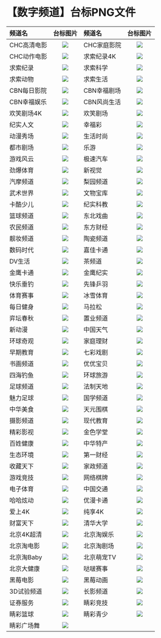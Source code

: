 # 【数字频道】台标PNG文件
|频道名|台标图片|频道名|台标图片|
|:---|:---:|:---|:---:|
|CHC高清电影|<img src="https://raw.githubusercontent.com/love599/TVlogo/main/logo/数字/CHC高清电影.png">|CHC家庭影院|<img src="https://raw.githubusercontent.com/love599/TVlogo/main/logo/数字/CHC家庭影院.png">|
|CHC动作电影|<img src="https://raw.githubusercontent.com/love599/TVlogo/main/logo/数字/CHC动作电影.png">|求索纪录4K|<img src="https://raw.githubusercontent.com/love599/TVlogo/main/logo/数字/求索纪录4K.png">|
|求索纪录|<img src="https://raw.githubusercontent.com/love599/TVlogo/main/logo/数字/求索纪录.png">|求索科学|<img src="https://raw.githubusercontent.com/love599/TVlogo/main/logo/数字/求索科学.png">|
|求索动物|<img src="https://raw.githubusercontent.com/love599/TVlogo/main/logo/数字/求索动物.png">|求索生活|<img src="https://raw.githubusercontent.com/love599/TVlogo/main/logo/数字/求索生活.png">|
|CBN每日影院|<img src="https://raw.githubusercontent.com/love599/TVlogo/main/logo/数字/CBN每日影院.png">|CBN幸福剧场|<img src="https://raw.githubusercontent.com/love599/TVlogo/main/logo/数字/CBN幸福剧场.png">|
|CBN幸福娱乐|<img src="https://raw.githubusercontent.com/love599/TVlogo/main/logo/数字/CBN幸福娱乐.png">|CBN风尚生活|<img src="https://raw.githubusercontent.com/love599/TVlogo/main/logo/数字/CBN风尚生活.png">|
|欢笑剧场4K|<img src="https://raw.githubusercontent.com/love599/TVlogo/main/logo/数字/欢笑剧场4K.png">|欢笑剧场|<img src="https://raw.githubusercontent.com/love599/TVlogo/main/logo/数字/欢笑剧场.png">|
|纪实人文|<img src="https://raw.githubusercontent.com/love599/TVlogo/main/logo/数字/纪实人文.png">|幸福彩|<img src="https://raw.githubusercontent.com/love599/TVlogo/main/logo/数字/幸福彩.png">|
|动漫秀场|<img src="https://raw.githubusercontent.com/love599/TVlogo/main/logo/数字/动漫秀场.png">|生活时尚|<img src="https://raw.githubusercontent.com/love599/TVlogo/main/logo/数字/生活时尚.png">|
|都市剧场|<img src="https://raw.githubusercontent.com/love599/TVlogo/main/logo/数字/都市剧场.png">|乐游|<img src="https://raw.githubusercontent.com/love599/TVlogo/main/logo/数字/乐游.png">|
|游戏风云|<img src="https://raw.githubusercontent.com/love599/TVlogo/main/logo/数字/游戏风云.png">|极速汽车|<img src="https://raw.githubusercontent.com/love599/TVlogo/main/logo/数字/极速汽车.png">|
|劲爆体育|<img src="https://raw.githubusercontent.com/love599/TVlogo/main/logo/数字/劲爆体育.png">|新视觉|<img src="https://raw.githubusercontent.com/love599/TVlogo/main/logo/数字/新视觉.png">|
|汽摩频道|<img src="https://raw.githubusercontent.com/love599/TVlogo/main/logo/数字/汽摩频道.png">|梨园频道|<img src="https://raw.githubusercontent.com/love599/TVlogo/main/logo/数字/梨园频道.png">|
|武术世界|<img src="https://raw.githubusercontent.com/love599/TVlogo/main/logo/数字/武术世界.png">|文物宝库|<img src="https://raw.githubusercontent.com/love599/TVlogo/main/logo/数字/文物宝库.png">|
|卡酷少儿|<img src="https://raw.githubusercontent.com/love599/TVlogo/main/logo/数字/卡酷少儿.png">|纪实科教|<img src="https://raw.githubusercontent.com/love599/TVlogo/main/logo/数字/纪实科教.png">|
|篮球频道|<img src="https://raw.githubusercontent.com/love599/TVlogo/main/logo/数字/篮球频道.png">|东北戏曲|<img src="https://raw.githubusercontent.com/love599/TVlogo/main/logo/数字/东北戏曲.png">|
|农民频道|<img src="https://raw.githubusercontent.com/love599/TVlogo/main/logo/数字/农民频道.png">|东方财经|<img src="https://raw.githubusercontent.com/love599/TVlogo/main/logo/数字/东方财经.png">|
|靓妆频道|<img src="https://raw.githubusercontent.com/love599/TVlogo/main/logo/数字/靓妆频道.png">|陶瓷频道|<img src="https://raw.githubusercontent.com/love599/TVlogo/main/logo/数字/陶瓷频道.png">|
|数码时代|<img src="https://raw.githubusercontent.com/love599/TVlogo/main/logo/数字/数码时代.png">|嘉佳卡通|<img src="https://raw.githubusercontent.com/love599/TVlogo/main/logo/数字/嘉佳卡通.png">|
|DV生活|<img src="https://raw.githubusercontent.com/love599/TVlogo/main/logo/数字/DV生活.png">|茶频道|<img src="https://raw.githubusercontent.com/love599/TVlogo/main/logo/数字/茶频道.png">|
|金鹰卡通|<img src="https://raw.githubusercontent.com/love599/TVlogo/main/logo/数字/金鹰卡通.png">|金鹰纪实|<img src="https://raw.githubusercontent.com/love599/TVlogo/main/logo/数字/金鹰纪实.png">|
|快乐垂钓|<img src="https://raw.githubusercontent.com/love599/TVlogo/main/logo/数字/快乐垂钓.png">|先锋乒羽|<img src="https://raw.githubusercontent.com/love599/TVlogo/main/logo/数字/先锋乒羽.png">|
|体育赛事|<img src="https://raw.githubusercontent.com/love599/TVlogo/main/logo/数字/体育赛事.png">|冰雪体育|<img src="https://raw.githubusercontent.com/love599/TVlogo/main/logo/数字/冰雪体育.png">|
|每日健身|<img src="https://raw.githubusercontent.com/love599/TVlogo/main/logo/数字/每日健身.png">|马拉松|<img src="https://raw.githubusercontent.com/love599/TVlogo/main/logo/数字/马拉松.png">|
|弈坛春秋|<img src="https://raw.githubusercontent.com/love599/TVlogo/main/logo/数字/弈坛春秋.png">|置业频道|<img src="https://raw.githubusercontent.com/love599/TVlogo/main/logo/数字/置业频道.png">|
|新动漫|<img src="https://raw.githubusercontent.com/love599/TVlogo/main/logo/数字/新动漫.png">|中国天气|<img src="https://raw.githubusercontent.com/love599/TVlogo/main/logo/数字/中国天气.png">|
|环球奇观|<img src="https://raw.githubusercontent.com/love599/TVlogo/main/logo/数字/环球奇观.png">|家庭理财|<img src="https://raw.githubusercontent.com/love599/TVlogo/main/logo/数字/家庭理财.png">|
|早期教育|<img src="https://raw.githubusercontent.com/love599/TVlogo/main/logo/数字/早期教育.png">|七彩戏剧|<img src="https://raw.githubusercontent.com/love599/TVlogo/main/logo/数字/七彩戏剧.png">|
|书画频道|<img src="https://raw.githubusercontent.com/love599/TVlogo/main/logo/数字/书画频道.png">|优优宝贝|<img src="https://raw.githubusercontent.com/love599/TVlogo/main/logo/数字/优优宝贝.png">|
|四海钓鱼|<img src="https://raw.githubusercontent.com/love599/TVlogo/main/logo/数字/四海钓鱼.png">|环球旅游|<img src="https://raw.githubusercontent.com/love599/TVlogo/main/logo/数字/环球旅游.png">|
|足球频道|<img src="https://raw.githubusercontent.com/love599/TVlogo/main/logo/数字/足球频道.png">|法制天地|<img src="https://raw.githubusercontent.com/love599/TVlogo/main/logo/数字/法制天地.png">|
|魅力足球|<img src="https://raw.githubusercontent.com/love599/TVlogo/main/logo/数字/魅力足球.png">|国学频道|<img src="https://raw.githubusercontent.com/love599/TVlogo/main/logo/数字/国学频道.png">|
|中华美食|<img src="https://raw.githubusercontent.com/love599/TVlogo/main/logo/数字/中华美食.png">|天元围棋|<img src="https://raw.githubusercontent.com/love599/TVlogo/main/logo/数字/天元围棋.png">|
|摄影频道|<img src="https://raw.githubusercontent.com/love599/TVlogo/main/logo/数字/摄影频道.png">|现代教育|<img src="https://raw.githubusercontent.com/love599/TVlogo/main/logo/数字/xdjy.png">|
|精彩影视|<img src="https://raw.githubusercontent.com/love599/TVlogo/main/logo/数字/精彩影视.png">|金色学堂|<img src="https://raw.githubusercontent.com/love599/TVlogo/main/logo/数字/jsxt.png">|
|百姓健康|<img src="https://raw.githubusercontent.com/love599/TVlogo/main/logo/数字/百姓健康.png">|中华特产|<img src="https://raw.githubusercontent.com/love599/TVlogo/main/logo/数字/zhtc.png">|
|生态环境|<img src="https://raw.githubusercontent.com/love599/TVlogo/main/logo/数字/生态环境.png">|第一财经|<img src="https://raw.githubusercontent.com/love599/TVlogo/main/logo/数字/dycj.png">|
|收藏天下|<img src="https://raw.githubusercontent.com/love599/TVlogo/main/logo/数字/收藏天下.png">|家政频道|<img src="https://raw.githubusercontent.com/love599/TVlogo/main/logo/数字/jzpd.png">|
|游戏竞技|<img src="https://raw.githubusercontent.com/love599/TVlogo/main/logo/数字/游戏竞技.png">|网络棋牌|<img src="https://raw.githubusercontent.com/love599/TVlogo/main/logo/数字/wlqp.png">|
|电子体育|<img src="https://raw.githubusercontent.com/love599/TVlogo/main/logo/数字/电子体育.png">|中国交通|<img src="https://raw.githubusercontent.com/love599/TVlogo/main/logo/数字/zgjt.png">|
|哈哈炫动|<img src="https://raw.githubusercontent.com/love599/TVlogo/main/logo/数字/哈哈炫动.png">|优漫卡通|<img src="https://raw.githubusercontent.com/love599/TVlogo/main/logo/数字/ymkt.png">|
|爱上4K|<img src="https://raw.githubusercontent.com/love599/TVlogo/main/logo/数字/爱上4K.png">|纯享4K|<img src="https://raw.githubusercontent.com/love599/TVlogo/main/logo/数字/cx4k.png">|
|财富天下|<img src="https://raw.githubusercontent.com/love599/TVlogo/main/logo/数字/财富天下.png">|清华大学|<img src="https://raw.githubusercontent.com/love599/TVlogo/main/logo/数字/qhdx.png">|
|北京4K超清|<img src="https://raw.githubusercontent.com/love599/TVlogo/main/logo/数字/北京4K超清.png">|北京淘娱乐|<img src="https://raw.githubusercontent.com/love599/TVlogo/main/logo/数字/bjtyl.png">|
|北京淘电影|<img src="https://raw.githubusercontent.com/love599/TVlogo/main/logo/数字/北京淘电影.png">|北京淘剧场|<img src="https://raw.githubusercontent.com/love599/TVlogo/main/logo/数字/bjtjc.png">|
|北京淘Baby|<img src="https://raw.githubusercontent.com/love599/TVlogo/main/logo/数字/北京淘Baby.png">|北京萌宠TV|<img src="https://raw.githubusercontent.com/love599/TVlogo/main/logo/数字/bjmctv.png">|
|北京大健康|<img src="https://raw.githubusercontent.com/love599/TVlogo/main/logo/数字/北京大健康.png">|哒啵赛事|<img src="https://raw.githubusercontent.com/love599/TVlogo/main/logo/数字/dbss.png">|
|黑莓电影|<img src="https://raw.githubusercontent.com/love599/TVlogo/main/logo/数字/黑莓电影.png">|黑莓动画|<img src="https://raw.githubusercontent.com/love599/TVlogo/main/logo/数字/hmdh.png">|
|3D试验频道|<img src="https://raw.githubusercontent.com/love599/TVlogo/main/logo/数字/3D试验频道.png">|长影频道|<img src="https://raw.githubusercontent.com/love599/TVlogo/main/logo/数字/cypd.png">|
|证券服务|<img src="https://raw.githubusercontent.com/love599/TVlogo/main/logo/数字/证券服务.png">|睛彩竞技|<img src="https://raw.githubusercontent.com/love599/TVlogo/main/logo/数字/睛彩竞技.png">|
|睛彩篮球|<img src="https://raw.githubusercontent.com/love599/TVlogo/main/logo/数字/睛彩篮球.png">|睛彩青少|<img src="https://raw.githubusercontent.com/love599/TVlogo/main/logo/数字/睛彩青少.png">|
|睛彩广场舞|<img src="https://raw.githubusercontent.com/love599/TVlogo/main/logo/数字/睛彩广场舞.png">|





